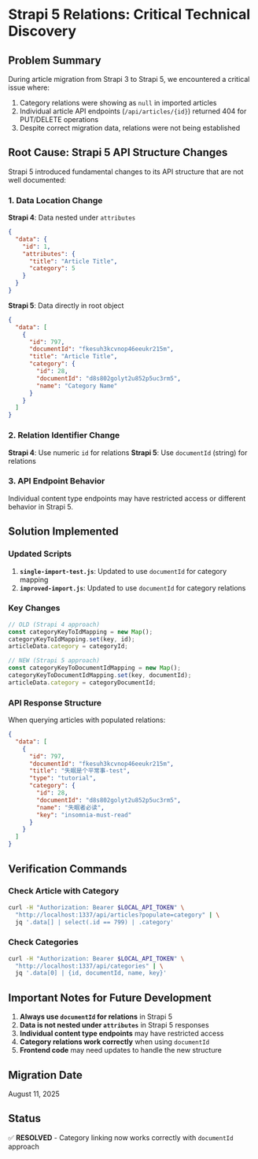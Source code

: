 # Strapi 5 Relations: Critical Technical Discovery

## Problem Summary

During article migration from Strapi 3 to Strapi 5, we encountered a critical issue where:
1. Category relations were showing as `null` in imported articles
2. Individual article API endpoints (`/api/articles/{id}`) returned 404 for PUT/DELETE operations
3. Despite correct migration data, relations were not being established

## Root Cause: Strapi 5 API Structure Changes

Strapi 5 introduced fundamental changes to its API structure that are not well documented:

### 1. Data Location Change
**Strapi 4**: Data nested under `attributes`
```json
{
  "data": {
    "id": 1,
    "attributes": {
      "title": "Article Title",
      "category": 5
    }
  }
}
```

**Strapi 5**: Data directly in root object
```json
{
  "data": [
    {
      "id": 797,
      "documentId": "fkesuh3kcvnop46eeukr215m",
      "title": "Article Title",
      "category": {
        "id": 28,
        "documentId": "d8s802golyt2u852p5uc3rm5",
        "name": "Category Name"
      }
    }
  ]
}
```

### 2. Relation Identifier Change
**Strapi 4**: Use numeric `id` for relations
**Strapi 5**: Use `documentId` (string) for relations

### 3. API Endpoint Behavior
Individual content type endpoints may have restricted access or different behavior in Strapi 5.

## Solution Implemented

### Updated Scripts
1. **`single-import-test.js`**: Updated to use `documentId` for category mapping
2. **`improved-import.js`**: Updated to use `documentId` for category relations

### Key Changes
```javascript
// OLD (Strapi 4 approach)
const categoryKeyToIdMapping = new Map();
categoryKeyToIdMapping.set(key, id);
articleData.category = categoryId;

// NEW (Strapi 5 approach)
const categoryKeyToDocumentIdMapping = new Map();
categoryKeyToDocumentIdMapping.set(key, documentId);
articleData.category = categoryDocumentId;
```

### API Response Structure
When querying articles with populated relations:
```json
{
  "data": [
    {
      "id": 797,
      "documentId": "fkesuh3kcvnop46eeukr215m",
      "title": "失眠是个平常事-test",
      "type": "tutorial",
      "category": {
        "id": 28,
        "documentId": "d8s802golyt2u852p5uc3rm5",
        "name": "失眠者必读",
        "key": "insomnia-must-read"
      }
    }
  ]
}
```

## Verification Commands

### Check Article with Category
```bash
curl -H "Authorization: Bearer $LOCAL_API_TOKEN" \
  "http://localhost:1337/api/articles?populate=category" | \
  jq '.data[] | select(.id == 799) | .category'
```

### Check Categories
```bash
curl -H "Authorization: Bearer $LOCAL_API_TOKEN" \
  "http://localhost:1337/api/categories" | \
  jq '.data[0] | {id, documentId, name, key}'
```

## Important Notes for Future Development

1. **Always use `documentId` for relations** in Strapi 5
2. **Data is not nested under `attributes`** in Strapi 5 responses
3. **Individual content type endpoints** may have restricted access
4. **Category relations work correctly** when using `documentId`
5. **Frontend code** may need updates to handle the new structure

## Migration Date
August 11, 2025

## Status
✅ **RESOLVED** - Category linking now works correctly with `documentId` approach 